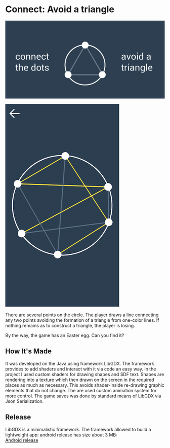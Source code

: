 # Connect: Avoid a triangle
![alt text](./images/image.png "Promo")

![alt text](./images/scr.png "Game screenshot")

There are several points on the circle. The player draws a line connecting any two points avoiding the formation of a triangle from one-color lines. If nothing remains as to construct a triangle, the player is losing.

By the way, the game has an Easter egg. Can you find it?

## How It's Made

It was developed on the Java using framework LibGDX. The framework provides to add shaders and interact with it via code an easy way. In the project I used custom shaders for drawing shapes and SDF text. Shapes are rendering into a texture which then drawn on the screen in the required places as much as necessary. This avoids shader-inside re-drawing graphic elements that do not change. The are used custom animation system for more control. The game saves was done by standard means of LibGDX via Json Serialization.

## Release
LibGDX is a minimalistic framework. The framework allowed to build a lightweight app: android release has size about 3 MB:
<br>
[Android release](./android/android-release.apk)
